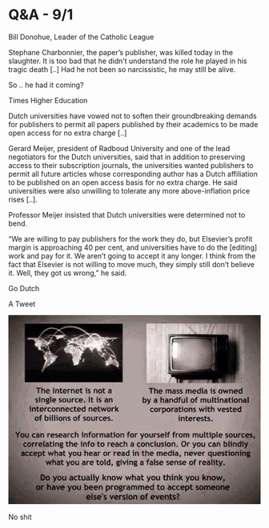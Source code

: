 # Q&A - 9/1

Bill Donohue, Leader of the Catholic League

Stephane Charbonnier, the paper’s publisher, was killed today in the
slaughter. It is too bad that he didn’t understand the role he played
in his tragic death [..]  Had he not been so narcissistic, he may
still be alive.

So .. he had it coming? 

Times Higher Education

Dutch universities have vowed not to soften their groundbreaking demands for publishers to permit all papers published by their academics to be made open access for no extra charge [..]

Gerard Meijer, president of Radboud University and one of the lead negotiators for the Dutch universities, said that in addition to preserving access to their subscription journals, the universities wanted publishers to permit all future articles whose corresponding author has a Dutch affiliation to be published on an open access basis for no extra charge. He said universities were also unwilling to tolerate any more above-inflation price rises [..].

Professor Meijer insisted that Dutch universities were determined not to bend.

“We are willing to pay publishers for the work they do, but Elsevier’s profit margin is approaching 40 per cent, and universities have to do the [editing] work and pay for it. We aren’t going to accept it any longer. I think from the fact that Elsevier is not willing to move much, they simply still don’t believe it. Well, they got us wrong,” he said.

Go Dutch

A Tweet

![](B65GlEbIcAA-MMj.jpg)

No shit

